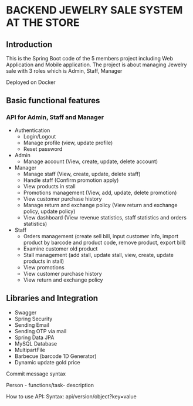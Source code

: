 # BACKEND JEWELRY SALE SYSTEM AT THE STORE

## **Introduction**

This is the Spring Boot code of the 5 members project including Web Application and Mobile application. The project is about managing Jewelry sale with 3 roles which is Admin, Staff, Manager

Deployed on Docker

## **Basic functional features**

### **API for Admin, Staff and Manager**

- Authentication
    - Login/Logout
    - Manage profile (view, update profile)
    - Reset password
- Admin
    - Manage account (View, create, update, delete account)
- Manager
    - Manage staff (View, create, update, delete staff)
    - Handle staff (Confirm promotion apply)
    - View products in stall
    - Promotions management (View, add, update, delete promotion)
    - View customer purchase history
    - Manage return and exchange policy (View return and exchange policy, update policy)
    - View dashboard (View revenue statistics, staff statistics and orders statistics)
- Staff
    - Orders management (create sell bill, input customer info, import product by barcode and product code, remove product, export bill)
    - Examine customer old product
    - Stall management (add stall, update stall, view, create, update products in stall)
    - View promotions
    - View customer purchase history
    - View return and exchange policy

## **Libraries and Integration**

- Swagger
- Spring Security
- Sending Email
- Sending OTP via mail
- Spring Data JPA
- MySQL Database
- MultipartFile
- Barbecue (barcode 1D Generator)
- Dynamic update gold price

Commit message syntax

Person - functions/task- description

How to use API:
Syntax: api/version/object?key=value
